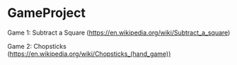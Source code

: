 # GameProject
Game 1: Subtract a Square (https://en.wikipedia.org/wiki/Subtract_a_square)

Game 2: Chopsticks (https://en.wikipedia.org/wiki/Chopsticks_(hand_game))
